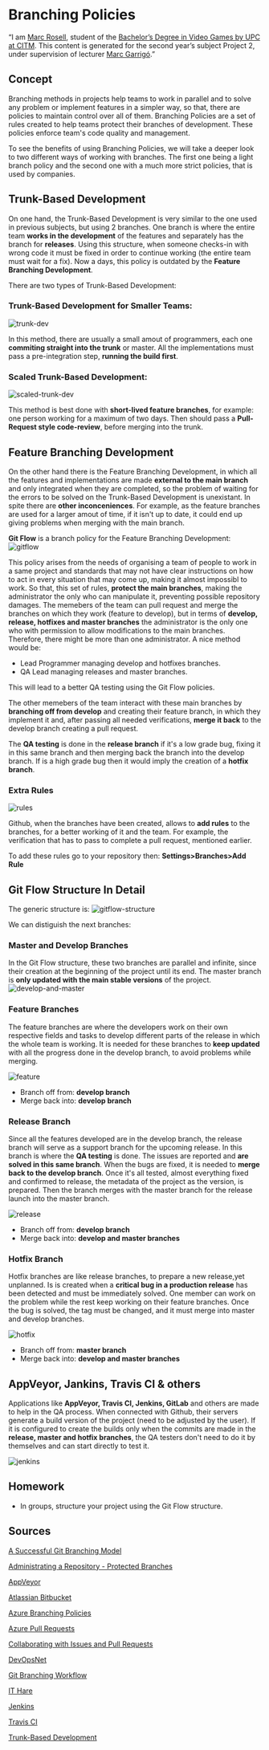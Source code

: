 # Branching Policies

“I am [Marc Rosell](https://www.linkedin.com/in/marc-rosell-hernandez-a19188150/), student of the [Bachelor’s Degree in Video Games by UPC at CITM](https://www.citm.upc.edu/ing/estudis/graus-videojocs/). This content is generated for the second year’s subject Project 2, under supervision of lecturer [Marc Garrigó](https://www.linkedin.com/in/mgarrigo/).”

## Concept

Branching methods in projects help teams to work in parallel and to solve any problem or implement features in a simpler way, so that, there are policies to maintain control over all of them.
Branching Policies are a set of rules created to help teams protect their branches of development. These policies enforce team's code quality and management. 

To see the benefits of using Branching Policies, we will take a deeper look to two different ways of working with branches. The first one being a light branch policy and the second one with a much more strict policies, that is used by companies.

## Trunk-Based Development
On one hand, the Trunk-Based Development is very similar to the one used in previous subjects, but using 2 branches. One branch is where the entire team **works in the development** of the features and separately has the branch for **releases**. Using this structure, when someone checks-in with wrong code it must be fixed in order to continue working (the entire team must wait for a fix). Now a days, this policy is outdated by the **Feature Branching Development**.

There are two types of Trunk-Based Development:
### Trunk-Based Development for Smaller Teams:
![trunk-dev](https://github.com/MarcRosellH/BranchingPolicies/blob/master/docs/trunk.png?raw=true)

In this method, there are usually a small amout of programmers, each one **commiting straight into the trunk** or master. All the implementations must pass a pre-integration step, **running the build first**.

### Scaled Trunk-Based Development:
![scaled-trunk-dev](https://github.com/MarcRosellH/BranchingPolicies/blob/master/docs/scaled-trunk.png?raw=true)

This method is best done with **short-lived feature branches**, for example: one person working for a maximum of two days. Then should pass a **Pull-Request style code-review**, before merging into the trunk.


## Feature Branching Development
On the other hand there is the Feature Branching Development, in which all the features and implementations are made **external to the main branch** and only integrated when they are completed, so the problem of waiting for the errors to be solved on the Trunk-Based Development is unexistant. In spite there are **other inconceniences**. For example, as the feature branches are used for a larger amout of time, if it isn't up to date, it could end up giving problems when merging with the main branch.

**Git Flow** is a branch policy for the Feature Branching Development:
![gitflow](https://github.com/MarcRosellH/BranchingPolicies/blob/master/docs/gitflow.png?raw=true)

This policy arises from the needs of organising a team of people to work in a same project and standards that may not have clear instructions on how to act in every situation that may come up, making it almost impossibl to work. So that, this set of rules, **protect the main branches**, making the administrator the only who can manipulate it, preventing possible repository damages.
The memebers of the team can pull request and merge the branches on which they work (feature to develop), but in terms of **develop, release, hotfixes and master branches** the administrator is the only one who with permission to allow modifications to the main branches. Therefore, there might be more than one administrator. A nice method would be:

* Lead Programmer managing develop and hotfixes branches.
* QA Lead managing releases and master branches.

This will lead to a better QA testing using the Git Flow policies.

The other memebers of the team interact with these main branches by **branching off from develop** and creating their feature branch, in which they implement it and, after passing all needed verifications, **merge it back** to the develop branch creating a pull request.

The **QA testing** is done in the **release branch** if it's a low grade bug, fixing it in this same branch and then merging back the branch into the develop branch. If is a high grade bug then it would imply the creation of a **hotfix branch**.

### Extra Rules
![rules](https://github.com/MarcRosellH/BranchingPolicies/blob/master/docs/policies-config.PNG?raw=true)

Github, when the branches have been created, allows to **add rules** to the branches, for a better working of it and the team. For example, the verification that has to pass to complete a pull request, mentioned earlier.

To add these rules go to your repository then: **Settings>Branches>Add Rule**

## Git Flow Structure In Detail
The generic structure is:
![gitflow-structure](https://github.com/MarcRosellH/BranchingPolicies/blob/master/docs/gitflow-structure.png?raw=true)

We can distiguish the next branches:
### Master and Develop Branches
In the Git Flow structure, these two branches are parallel and infinite, since their creation at the beginning of the project until its end. The master branch is **only updated with the main stable versions** of the project.
![develop-and-master](https://github.com/MarcRosellH/BranchingPolicies/blob/master/docs/master-develop.png?raw=true)

### Feature Branches
The feature branches are where the developers work on their own respective fields and tasks to develop different parts of the release in which the whole team is working. It is needed for these branches to **keep updated** with all the progress done in the develop branch, to avoid problems while merging.

![feature](https://github.com/MarcRosellH/BranchingPolicies/blob/master/docs/feature.png?raw=true)

* Branch off from:
**develop branch**
* Merge back into:
**develop branch**

### Release Branch
Since all the features developed are in the develop branch, the release branch will serve as a support branch for the upcoming release. In this branch is where the **QA testing** is done. The issues are reported and **are solved in this same branch**. When the bugs are fixed, it is needed to **merge back to the develop branch**. Once it's all tested, almost everything fixed and confirmed to release, the metadata of the project as the version, is prepared. Then the branch merges with the master branch for the release launch into the master branch.

![release](https://github.com/MarcRosellH/BranchingPolicies/blob/master/docs/release.png?raw=true)

* Branch off from:
**develop branch**
* Merge back into:
**develop and master branches**

### Hotfix Branch
Hotfix branches are like release branches, to prepare a new release,yet unplanned. Is is created when a **critical bug in a production release** has been detected and must be immediately solved. One member can work on the problem while the rest keep working on their feature branches. Once the bug is solved, the tag must be changed, and it must merge into master and develop branches.

![hotfix](https://github.com/MarcRosellH/BranchingPolicies/blob/master/docs/hotfix.png?raw=true)

* Branch off from:
**master branch**
* Merge back into:
**develop and master branches**

## AppVeyor, Jankins, Travis CI & others
Applications like **AppVeyor, Travis CI, Jenkins, GitLab** and others are made to help in the QA process. When connected with Github, their servers generate a build version of the project (need to be adjusted by the user).
If it is configured to create the builds only when the commits are made in the **release, master and hotfix branches**, the QA testers don't need to do it by themselves and can start directly to test it.

![jenkins](https://github.com/MarcRosellH/BranchingPolicies/blob/master/docs/jenkins.png?raw=true)

## Homework 
* In groups, structure your project using the Git Flow structure.

## Sources
[A Successful Git Branching Model](https://nvie.com/posts/a-successful-git-branching-model/)

[Administrating a Repository - Protected Branches](https://help.github.com/en/github/administering-a-repository/about-protected-branches)

[AppVeyor](https://www.appveyor.com/docs/branches/)

[Atlassian Bitbucket](https://www.atlassian.com/git/tutorials/comparing-workflows)

[Azure Branching Policies](https://docs.microsoft.com/en-us/azure/devops/repos/git/branch-policies?view=azure-devops)

[Azure Pull Requests](https://docs.microsoft.com/en-us/azure/devops/repos/git/pull-requests?view=azure-devops&tabs=new-nav#complete-the-pull-request)

[Collaborating with Issues and Pull Requests](https://help.github.com/en/github/collaborating-with-issues-and-pull-requests)

[DevOpsNet](https://devopsnet.com/2012/11/01/exciting-branching/)

[Git Branching Workflow](https://git-scm.com/book/en/v2/Git-Branching-Branching-Workflows)

[IT Hare](http://ithare.com/version-control-branching-for-gamedev/)

[Jenkins](https://jenkins.io/doc/)

[Travis CI](https://docs.travis-ci.com/)

[Trunk-Based Development](https://trunkbaseddevelopment.com/)
